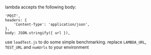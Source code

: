lambda accepts the following body:

```
'POST',
headers: {
    'Content-Type': 'application/json',
},
body: JSON.stringify({ url }),

```

use `loadTest.js` to do some simple benchmarking. replace `LAMBDA_URL`, `TEST_URL` and `numUrls` to your environment
